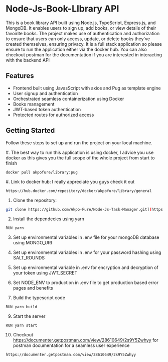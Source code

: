 # Node-Js-Book-LIbrary API

This is a book library API built using Node.js, TypeScript, Express.js, and MongoDB. It enables users to sign up, add books, or view details of their favoirite books. The project makes use of authentication and authorization to ensure that users can only access, update, or delete books they've created themselves, ensuring privacy. It is a full stack application so please ensure to run the application either via the docker hub. You can also checkout postman for the documentation if you are interested in interacting with the backend API

## Features

- Frontend built using JavasScript with axios and Pug as template engine
- User signup and authentication
- Orchestrated seamless containerization using Docker
- Books management
- JWT-based token authentication
- Protected routes for authorized access

## Getting Started

Follow these steps to set up and run the project on your local machine.

#. The best way to run this application is using docker, I advice you use docker as this gives you the full scope of the whole project from start to finish 
```
docker pull akpofure/library:pug
```

#. Link to docker hub: I really appreciate you guys check it out 
```
https://hub.docker.com/repository/docker/akpofure/library/general
```

1. Clone the repository:

```bash
git clone https://github.com/Akpo-Fure/Node-Js-Task-Manager.git](https://github.com/Akpo-Fure/FullStack-ExpressJs-library.git)
```

2. Install the dependecies using yarn
```
RUN yarn
```

3. Set up environmental variables in .env file for your mongoDB database using MONGO_URI

4. Set up environmental variables in .env for your password hashing using SALT_ROUNDS

5. Set up environmental variable in .env for encryption and decryption of your token using JWT_SECRET

6. Set NODE_ENV to production in .env file to get production based error pages and benefits

7. Build the typescript code
```
RUN yarn build
```

9. Start the server
```
RUN yarn start
```

10. Checkout https://documenter.getpostman.com/view/28610649/2s9Y5Zwhyy for postman documentation for a seamless user experience
```
https://documenter.getpostman.com/view/28610649/2s9Y5Zwhyy
```
